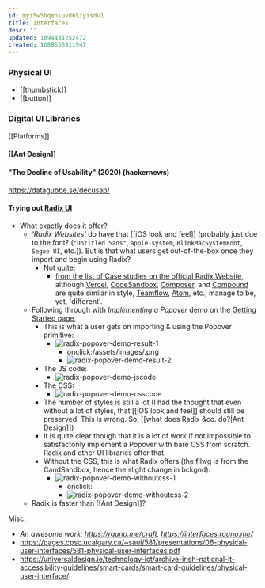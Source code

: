 ```yaml
---
id: myi5w5hqehiuvd65iyisdu1
title: Interfaces
desc: ''
updated: 1694431252472
created: 1688658911947
---
```


### Physical UI
- [[thumbstick]]
- [[button]]
### Digital UI Libraries
[[Platforms]]
#### [[Ant Design]]
#### "The Decline of Usability" (2020) (hackernews)
https://datagubbe.se/decusab/
#### Trying out [Radix UI](https://www.radix-ui.com/)  
- What exactly does it offer?
  - _'Radix Websites'_ do have that [[iOS look and feel]] (probably just due to the font? (`"Untitled Sans"`, `apple-system`, `BlinkMacSystemFont`, `Segoe UI`, etc.)). But is that what users get out-of-the-box once they import and begin using Radix?
    - Not quite;
      - [from the list of Case studies on the official Radix Website](https://www.radix-ui.com/primitives/case-studies), although [Vercel](https://vercel.com/), [CodeSandbox](https://codesandbox.io/), [Composer](https://www.composer.trade/), and [Compound](https://withcompound.com/) are quite similar in style, [Teamflow](https://www.teamflowhq.com/), [Atom](https://atomlearning.com/), etc., manage to be, yet, 'different'.
  - Following through with _Implementing a Popover_ demo on the [Getting Started page](https://www.radix-ui.com/primitives/docs/overview/getting-started),
    - This is what a user gets on importing & using the Popover primitive:
      - ![radix-popover-demo-result-1](/assets/images/radix-popover-demo-result-1.png)
        - onclick:/assets/images/.png
        - ![radix-popover-demo-result-2](/assets/images/radix-popover-demo-result-2.png)
    - The JS code:
      - ![radix-popover-demo-jscode](/assets/images/radix-popover-demo-jscode.png)
    - The CSS:
      - ![radix-popover-demo-csscode](/assets/images/radix-popover-demo-csscode.png)
    - The number of styles is still a lot (I had the thought that even without a lot of styles, that [[iOS look and feel]] should still be preserved. This is wrong. So, [[what does Radix &co. do?|Ant Design]])
    - It is quite clear though that it is a lot of work if not impossible to satisfactorily implement a Popover with bare CSS from scratch. Radix and other UI libraries offer that.
    - Without the CSS, this is what Radix offers (the fllwg is from the CandSandbox, hence the slight change in bckgnd):
      - ![radix-popover-demo-withoutcss-1](/assets/images/radix-popover-demo-withoutcss-1.png)
        - onclick:
        - ![radix-popover-demo-withoutcss-2](/assets/images/radix-popover-demo-withoutcss-2.png)
  - Radix is faster than [[Ant Design]]?



Misc.
- _An awesome work: https://rauno.me/craft, https://interfaces.rauno.me/_
- https://pages.cpsc.ucalgary.ca/~saul/581/presentations/06-physical-user-interfaces/581-physical-user-interfaces.pdf
- https://universaldesign.ie/technology-ict/archive-irish-national-it-accessibility-guidelines/smart-cards/smart-card-guidelines/physical-user-interface/
